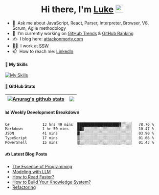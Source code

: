 <div align="center">
   <h1>Hi there, I'm <a href="https://www.linkedin.com/in/luke-mao/">Luke</a> <img src="https://media.giphy.com/media/hvRJCLFzcasrR4ia7z/giphy.gif" width="25px"> </h1>
</div>



- 💬 &nbsp;Ask me about JavaScript, React, Parser, Interpreter, Browser, V8, Scrum, Agile methodology 
- 🔭 &nbsp;I’m currently working on [GitHub Trends](https://www.github-trends.dev/) & [GitHub Ranking](https://www.github-ranking.dev/)
- ✍️ &nbsp;I blog here: [attackonmorty.com](https://www.attackonmorty.com/)
- 👨‍💻 &nbsp;I work at [SSW](https://ssw.com.au)
- 📫 &nbsp;How to reach me: [LinkedIn](https://www.linkedin.com/in/luke-mao/)

#### 🎨 My Skills

[![My Skills](https://skillicons.dev/icons?i=js,ts,cs,react,redux,remix,nextjs,gatsby,vue,graphql,tailwind,webpack,jest,express,nodejs,dotnet,docker,azure,bots,aws,github,vscode,rider&theme=light)](https://skillicons.dev)

#### 🐙 GitHub Stats

| <a href="https://github.com/anuraghazra/github-readme-stats"><img align="center" src="https://github-readme-stats.vercel.app/api?username=AttackOnMorty&show_icons=true&rank_icon=percentile&include_all_commits=true&theme=buefy&hide_border=true&hide_title=true" alt="Anurag's github stats" /></a> | <a href="https://github.com/anuraghazra/github-readme-stats"><img align="center" src="https://github-readme-stats.vercel.app/api/top-langs/?username=AttackOnMorty&layout=compact&theme=buefy&hide_border=true&hide_title=true" /></a> |
| ------------- | ------------- |

#### 📊 Weekly Development Breakdown
<!--START_SECTION:waka-->

```txt
C#               13 hrs 49 mins  ███████████████████▓░░░░░   78.76 %
Markdown         1 hr 50 mins    ██▓░░░░░░░░░░░░░░░░░░░░░░   10.47 %
JSON             41 mins         █░░░░░░░░░░░░░░░░░░░░░░░░   03.90 %
TypeScript       17 mins         ▒░░░░░░░░░░░░░░░░░░░░░░░░   01.66 %
PowerShell       15 mins         ▒░░░░░░░░░░░░░░░░░░░░░░░░   01.43 %
```

<!--END_SECTION:waka-->

#### ✍️ Latest Blog Posts
<!-- BLOG-POST-LIST:START -->
- [The Essence of Programming](https://www.attackonmorty.com/blog/the-essence-of-programming)
- [Modeling with LLM](https://www.attackonmorty.com/blog/modeling-with-llm)
- [How to Read Faster?](https://www.attackonmorty.com/blog/how-to-read-faster)
- [How to Build Your Knowledge System?](https://www.attackonmorty.com/blog/how-to-build-your-knowledge-system)
- [Refactoring](https://www.attackonmorty.com/blog/refactoring)
<!-- BLOG-POST-LIST:END -->
